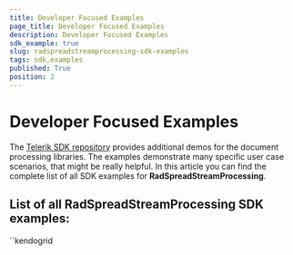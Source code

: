 ```yaml
---
title: Developer Focused Examples
page_title: Developer Focused Examples
description: Developer Focused Examples
sdk_example: true
slug: radspreadstreamprocessing-sdk-examples
tags: sdk,examples
published: True
position: 2
---
```


# Developer Focused Examples

The [Telerik SDK repository](https://github.com/telerik/document-processing-sdk/tree/master/) provides additional demos for the document processing libraries. The examples demonstrate many specific user case scenarios, that might be really helpful. In this article you can find the complete list of all SDK examples for __RadSpreadStreamProcessing__.

## List of all RadSpreadStreamProcessing SDK examples:
``kendogrid

